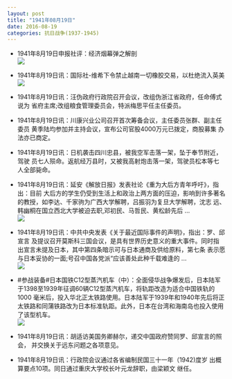 ```yaml
---
layout: post
title: "1941年08月19日"
date: 2016-08-19
categories: 抗日战争(1937-1945)
---
```


<meta name="referrer" content="no-referrer" />

- 1941年8月19日申报社评：经济烟幕弹之解剖 <br/><img src="https://ww3.sinaimg.cn/large/aca367d8jw1f6zg9wl9ifj20pf13ox2g.jpg" />

- 1941年8月19日讯：国际社-维希下令禁止越南一切橡胶交易，以杜绝流入英美 <br/><img src="https://ww1.sinaimg.cn/large/aca367d8jw1f6zek93zi1j20bq06q75j.jpg" />

- 1941年8月19日讯：汪伪政府行政院召开会议，改组伪浙江省政府，任命傅式说为 省府主席;改组粮食管理委员会，特派梅思平任主任委员。 

- 1941年8月19日讯：川康兴业公司召开首次筹备会议，主任委员张群、副主任委员 黄季陆均参加并主持会议，宣布公司官股4000万元已拨定，商股募集 办法亦已商定。 

- 1941年8月19日讯：日机袭击四川忠县，被我空军击落一架，坠于奉节附近，驾驶 员七人殒命。返航经万县时，又被我高射炮击落一架，驾驶员松本等七 人全部毙命。 

- 1941年8月19日讯：延安《解放日报》发表社论《重为大后方青年呼吁》，指出：目前 大后方的学生仍受到生活上和政治上两方面的压迫，影响到许多著名 的教授，如李达、千家驹为广西大学解聘，吕振羽为复旦大学解聘，沈志 远、韩幽桐在国立西北大学被迫去职,邓初民、马哲民、黄松龄先后 ... <br/><img src="https://ww4.sinaimg.cn/large/aca367d8jw1f6yx7jmypqj20c809z0tz.jpg" />

- 1941年8月19日讯：中共中央发表《关于最近国际事件的声明》，指出：罗、邱宣言 及提议召开莫斯科三国会议，是具有世界历史意义的重大事件。同时指 出宣言未提及日本，其中第四条暗示可与日本通商及供给原料，第七条 表示愿与日本妥协的一面;号召中国各党派“应该善处此种千载难逢的 ... <br/><img src="https://ww1.sinaimg.cn/large/aca367d8jw1f6yvgyzvx7j20c8090my9.jpg" />

- #参战装备#日本国铁C12型蒸汽机车（中）：全面侵华战争爆发后，日本陆军于1398至1939年征调60辆C12型蒸汽机车，将轨距改造为适合中国铁轨的1000 毫米后，投入华北正太铁路使用。日本陆军于1939年和1940年先后将正太铁路和同蒲铁路改为日本标准轨距。此外，日本在台湾和海南岛也投入使用了该型机车。 <br/><img src="https://ww3.sinaimg.cn/large/aca367d8jw1f6ytqiapr0j208c0gpq60.jpg" />

- 1941年8月19日讯：胡适访美国务卿赫尔，递交中国政府赞同罗、邱宣言的照会， 并交换关于远东问题之各项意见。 

- 1941年8月19日讯：行政院会议通过各省编制民国三十一年（1942)度岁 出概算要点10项。同日通过重庆大学校长叶元龙辞职，由梁颖文 继任。 

